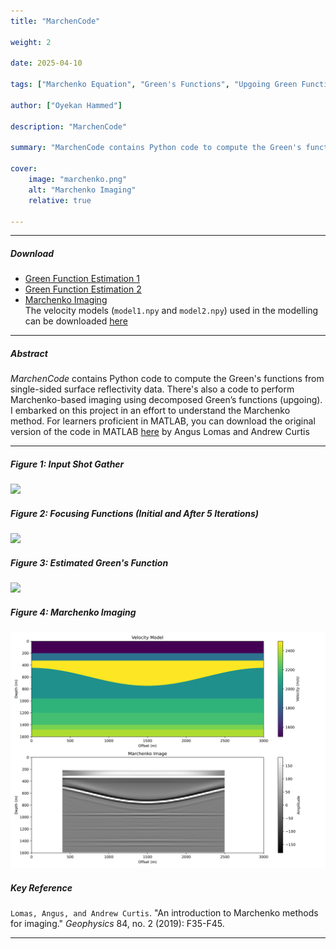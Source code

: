 ```yaml
---
title: "MarchenCode"

weight: 2

date: 2025-04-10

tags: ["Marchenko Equation", "Green's Functions", "Upgoing Green Function", "Downgoing Green Function", "Focusing Functions"]

author: ["Oyekan Hammed"]

description: "MarchenCode"

summary: "MarchenCode contains Python code to compute the Green's functions from single-sided surface reflectivity data. It also contains code to perform Marchenko-based imaging using decomposed Green’s functions (upgoing)." 

cover:
    image: "marchenko.png"
    alt: "Marchenko Imaging"
    relative: true

---
```


---

##### Download

+ [Green Function Estimation 1](/projects/project2/Acoustic_Wave_Modelling.py)
+ [Green Function Estimation 2](/projects/project2/Acoustic_Wave_Modelling.py)
+ [Marchenko Imaging](/projects/project2/2D%20Acoustic%20Wave%20Equation.py) <br>
  The velocity models (`model1.npy` and `model2.npy`) used in the modelling can be downloaded [here](https://github.com/hoyekan/hoyekan.github.io/tree/main/content/projects/project2)

---

##### Abstract

*MarchenCode* contains Python code to compute the Green's functions from single-sided surface reflectivity data. There's also a code to perform Marchenko-based imaging using decomposed Green’s functions (upgoing). I embarked on this project in an effort to understand the Marchenko method. For learners proficient in MATLAB, you can download the original version of the code in MATLAB [here](https://wiki.seg.org/wiki/Software:Marchenko_for_imaging) by Angus Lomas and Andrew Curtis

---

##### Figure 1: Input Shot Gather

![](marchenko1.png)

##### Figure 2: Focusing Functions (Initial and After 5 Iterations)

![](marchenko2.png)

##### Figure 3: Estimated Green's Function

![](marchenko3.png)

##### Figure 4: Marchenko Imaging

![](marchenko4.png)

##### Key Reference

`Lomas, Angus, and Andrew Curtis`. "An introduction to Marchenko methods for imaging." *Geophysics* 84, no. 2 (2019): F35-F45.

---


